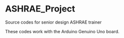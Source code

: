 # ASHRAE_Project
Source codes for senior design ASHRAE trainer 

These codes work with the Arduino Genuino Uno board. 


